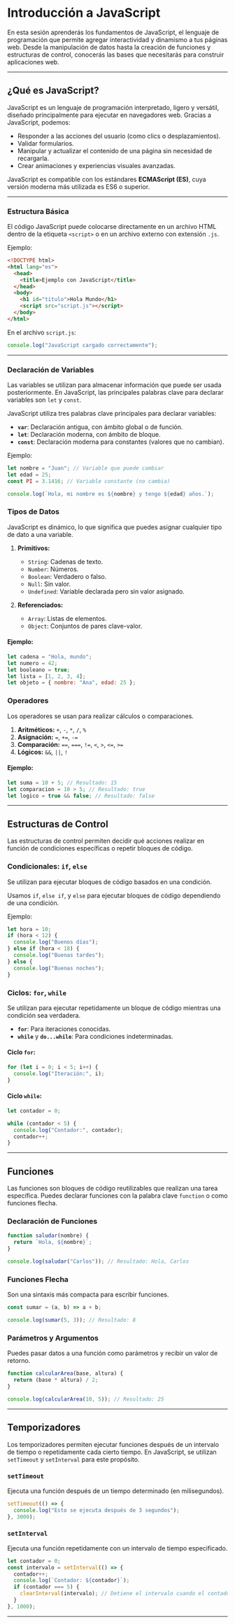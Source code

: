 # Introducción a JavaScript

En esta sesión aprenderás los fundamentos de JavaScript, el lenguaje de programación que permite agregar interactividad y dinamismo a tus páginas web. Desde la manipulación de datos hasta la creación de funciones y estructuras de control, conocerás las bases que necesitarás para construir aplicaciones web.

---

## ¿Qué es JavaScript?

JavaScript es un lenguaje de programación interpretado, ligero y versátil, diseñado principalmente para ejecutar en navegadores web. Gracias a JavaScript, podemos:

- Responder a las acciones del usuario (como clics o desplazamientos).
- Validar formularios.
- Manipular y actualizar el contenido de una página sin necesidad de recargarla.
- Crear animaciones y experiencias visuales avanzadas.

JavaScript es compatible con los estándares **ECMAScript (ES)**, cuya versión moderna más utilizada es ES6 o superior.

---

### Estructura Básica

El código JavaScript puede colocarse directamente en un archivo HTML dentro de la etiqueta `<script>` o en un archivo externo con extensión `.js`.

Ejemplo:

```html
<!DOCTYPE html>
<html lang="es">
  <head>
    <title>Ejemplo con JavaScript</title>
  </head>
  <body>
    <h1 id="titulo">Hola Mundo</h1>
    <script src="script.js"></script>
  </body>
</html>
```

En el archivo `script.js`:

```javascript
console.log("JavaScript cargado correctamente");
```

---

### Declaración de Variables

Las variables se utilizan para almacenar información que puede ser usada posteriormente. En JavaScript, las principales palabras clave para declarar variables son `let` y `const`.

JavaScript utiliza tres palabras clave principales para declarar variables:

- **`var`**: Declaración antigua, con ámbito global o de función.
- **`let`**: Declaración moderna, con ámbito de bloque.
- **`const`**: Declaración moderna para constantes (valores que no cambian).

Ejemplo:

```javascript
let nombre = "Juan"; // Variable que puede cambiar
let edad = 25;
const PI = 3.1416; // Variable constante (no cambia)

console.log(`Hola, mi nombre es ${nombre} y tengo ${edad} años.`);
```

### Tipos de Datos

JavaScript es dinámico, lo que significa que puedes asignar cualquier tipo de dato a una variable.

1. **Primitivos:**

   - `String`: Cadenas de texto.
   - `Number`: Números.
   - `Boolean`: Verdadero o falso.
   - `Null`: Sin valor.
   - `Undefined`: Variable declarada pero sin valor asignado.

2. **Referenciados:**
   - `Array`: Listas de elementos.
   - `Object`: Conjuntos de pares clave-valor.

#### Ejemplo:

```javascript
let cadena = "Hola, mundo";
let numero = 42;
let booleano = true;
let lista = [1, 2, 3, 4];
let objeto = { nombre: "Ana", edad: 25 };
```

### Operadores

Los operadores se usan para realizar cálculos o comparaciones.

1. **Aritméticos:** `+`, `-`, `*`, `/`, `%`
2. **Asignación:** `=`, `+=`, `-=`
3. **Comparación:** `==`, `===`, `!=`, `<`, `>`, `<=`, `>=`
4. **Lógicos:** `&&`, `||`, `!`

#### Ejemplo:

```javascript
let suma = 10 + 5; // Resultado: 15
let comparacion = 10 > 5; // Resultado: true
let logico = true && false; // Resultado: false
```

---

## Estructuras de Control

Las estructuras de control permiten decidir qué acciones realizar en función de condiciones específicas o repetir bloques de código.

### Condicionales: `if`, `else`

Se utilizan para ejecutar bloques de código basados en una condición.

Usamos `if`, `else if`, y `else` para ejecutar bloques de código dependiendo de una condición.

Ejemplo:

```javascript
let hora = 10;
if (hora < 12) {
  console.log("Buenos días");
} else if (hora < 18) {
  console.log("Buenas tardes");
} else {
  console.log("Buenas noches");
}
```

### Ciclos: `for`, `while`

Se utilizan para ejecutar repetidamente un bloque de código mientras una condición sea verdadera.

- **`for`**: Para iteraciones conocidas.
- **`while`** y **`do...while`**: Para condiciones indeterminadas.

#### Ciclo `for`:

```javascript
for (let i = 0; i < 5; i++) {
  console.log("Iteración:", i);
}
```

#### Ciclo `while`:

```javascript
let contador = 0;

while (contador < 5) {
  console.log("Contador:", contador);
  contador++;
}
```

---

## Funciones

Las funciones son bloques de código reutilizables que realizan una tarea específica. Puedes declarar funciones con la palabra clave `function` o como funciones flecha.

### Declaración de Funciones

```javascript
function saludar(nombre) {
  return `Hola, ${nombre}`;
}

console.log(saludar("Carlos")); // Resultado: Hola, Carlos
```

### Funciones Flecha

Son una sintaxis más compacta para escribir funciones.

```javascript
const sumar = (a, b) => a + b;

console.log(sumar(5, 3)); // Resultado: 8
```

### Parámetros y Argumentos

Puedes pasar datos a una función como parámetros y recibir un valor de retorno.

```javascript
function calcularArea(base, altura) {
  return (base * altura) / 2;
}

console.log(calcularArea(10, 5)); // Resultado: 25
```

---

## Temporizadores

Los temporizadores permiten ejecutar funciones después de un intervalo de tiempo o repetidamente cada cierto tiempo. En JavaScript, se utilizan `setTimeout` y `setInterval` para este propósito.

### `setTimeout`

Ejecuta una función después de un tiempo determinado (en milisegundos).

```javascript
setTimeout(() => {
  console.log("Esto se ejecuta después de 3 segundos");
}, 3000);
```

### `setInterval`

Ejecuta una función repetidamente con un intervalo de tiempo especificado.

```javascript
let contador = 0;
const intervalo = setInterval(() => {
  contador++;
  console.log(`Contador: ${contador}`);
  if (contador === 5) {
    clearInterval(intervalo); // Detiene el intervalo cuando el contador llega a 5
  }
}, 1000);
```

---
